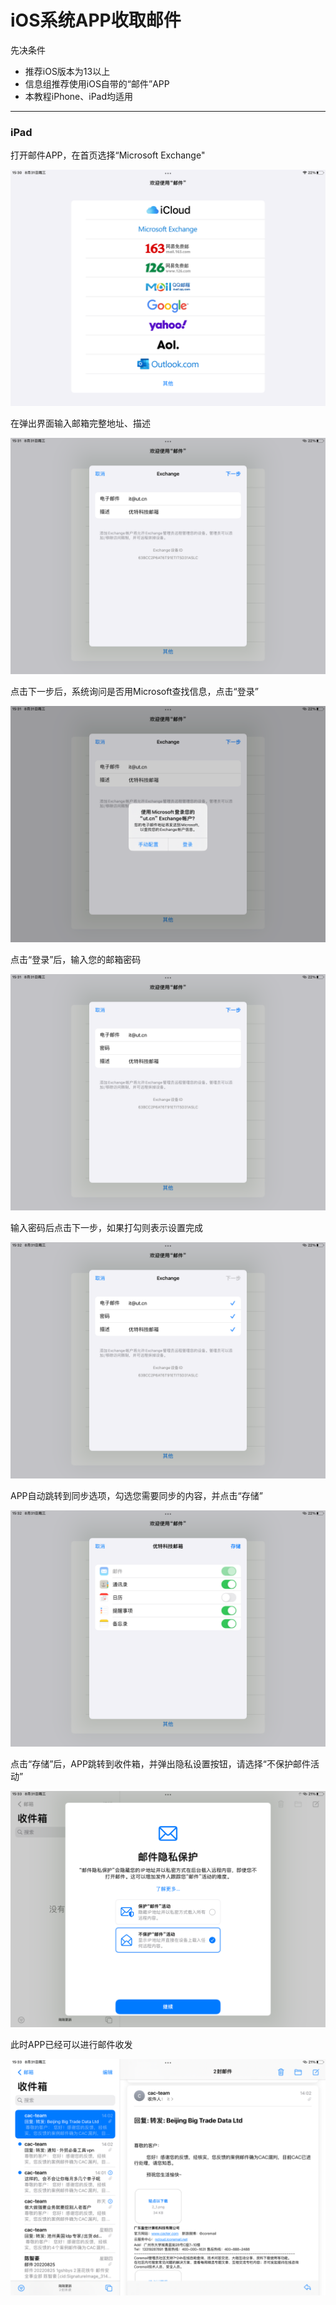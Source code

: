 # iOS系统APP收取邮件

先决条件

* 推荐iOS版本为13以上
* 信息组推荐使用iOS自带的“邮件”APP
* 本教程iPhone、iPad均适用

---

### iPad

打开邮件APP，在首页选择“Microsoft Exchange"

![](assets/20220831_155115_4204c7dae02f8e8619178341ae202ef.png)

在弹出界面输入邮箱完整地址、描述

![](assets/20220831_155316_074e6d63cf1c54a0669ae3b6eb9937f.png)

点击下一步后，系统询问是否用Microsoft查找信息，点击“登录”

![](assets/20220831_155417_bd16c5a3bee7c0f89551e0b533b8c3f.png)

点击“登录”后，输入您的邮箱密码

![](assets/20220831_155452_6a4f073fff3542c488b62697979e58f.png)

输入密码后点击下一步，如果打勾则表示设置完成

![](assets/20220831_155627_426b4c448fa4969420358f8d0db471f.png)

APP自动跳转到同步选项，勾选您需要同步的内容，并点击“存储”

![](assets/20220831_155653_ba4324d8f17c119e04e0e4040ff7599.png)

点击“存储”后，APP跳转到收件箱，并弹出隐私设置按钮，请选择“不保护邮件活动”

![](assets/20220831_155800_68a6fa6d134a826a0f4cd91c88285c2.png)

此时APP已经可以进行邮件收发

![](assets/20220831_155822_d5c6a7f43774d2e4889944e719faa96.png)
